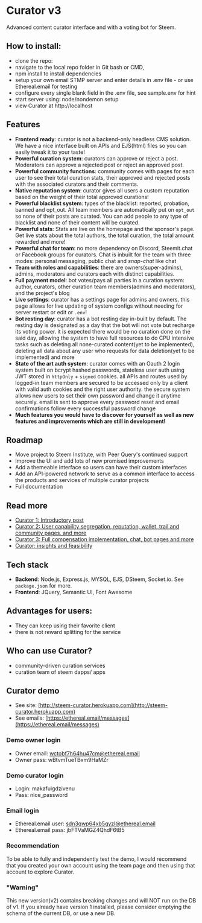 
# Curator v3
Advanced content curator interface and with a voting bot for Steem.

## How to install:

* clone the repo:
* navigate to the local repo folder in Git bash or CMD,
* npm install to install dependencies
* setup your own email STMP server and enter details in .env file - or use Ethereal.email for testing
* configure every single blank field in the .env file, see sample.env for hint
* start server using: node/nondemon setup
* view Curator at http://localhost

## Features
* **Frontend ready**: curator is not a backend-only headless CMS solution. We have a nice interface built on APIs and EJS(html) files so you can easily tweak it to your taste!
* **Powerful curation system**: curators can approve or reject a post. Moderators can approve a rejected post or reject an approved post.
* **Powerful community functions**: community comes with pages for each user to see their total curation stats, their approved and rejected posts with the associated curators and their comments.
* **Native reputation system**: curator gives all users a custom reputation based on the weight of their total approved curations!
* **Powerful blacklist system**: types of the blacklist: reported, probation, banned and opt_out. All team members are automatically put on `opt_out` so none of their posts are curated. You can add people to any type of blacklist and none of their content will be curated.
* **Powerful stats**: Stats are live on the homepage and the sponsor's page. Get live stats about the total authors, the total curation, the total amount rewarded and more!
* **Powerful chat for team**: no more dependency on Discord, Steemit.chat or Facebook groups for curators. Chat is inbuilt for the team with three modes: personal messaging, public chat and *snap-chat* like chat
* **Team with roles and capabilities**: there are owners(super-admins), admins, moderators and curators each with distinct capabilities.
* **Full payment model**: bot votes/pays all parties in a curation system: author, curators, other curation team members(admins and moderators), and the project's blog
* **Live settings**: curator has a settings page for admins and owners. this page allows for live updating of system configs without needing for server restart or edit or `.env`!
* **Bot resting day**: curator has a bot resting day in-built by default. The resting day is designated as a day that the bot will not vote but recharge its voting power. it is expected there would be no curation done on the said day, allowing the system to have full resources to do CPU intensive tasks such as deleting all none-curated content(yet to be implemented), deleting all data about any user who requests for data deletion(yet to be implemented) and more
* **State of the art auth system**: curator comes with an Oauth 2 login system built on bcrypt hashed passwords, stateless user auth using JWT stored in `httpOnly` + `signed` cookies. all APIs and routes used by logged-in team members are secured to be accessed only by a client with valid auth cookies and the right user authority. the secure system allows new users to set their own password and change it anytime securely. email is sent to approve every password reset and email confirmations follow every successful password change
* **Much features you would have to discover for yourself as well as new features and improvements which are still in development!**


## Roadmap
* Move project to Steem Institute, with Peer Query's continued support
* Improve the UI and add lots of new promised improvements
* Add a themeable interface so users can have their custom interfaces
* Add an API-powered network to serve as a common interface to access the products and services of multiple curator projects
* Full documentation

## Read more
* [Curator 1: Introductory post](https://steemit.com/utopian-io/@dzivenu/introducing-curator-advanced-standalone-curation-interface-and-the-age-of-curation-as-a-service)
* [Curator 2: User capability segregation, reputation, wallet, trail and community pages, and more](https://steemit.com/utopian-io/@dzivenu/introducing-curator-2-understanding-how-curator-works-important-details-and-how-it-could-affect-the-community)
* [Curator 3: Full compensation implementation, chat, bot pages and more](#)
* [Curator: insights and feasibility](https://steemit.com/utopian-io/@dzivenu/curator-2-trail-community-pages-reputation-wallet-lots-of-new-features-and-improvements)


## Tech stack
* **Backend**: Node.js, Express.js, MYSQL, EJS, DSteem, Socket.io. See `package.json` for more.
* **Frontend**: JQuery, Semantic UI, Font Awesome

## Advantages for users:

* They can keep using their favorite client
* there is not reward splitting for the service

## Who can use Curator?

* community-driven curation services
* curation team of steem dapps/ apps

## Curator demo

* See site: [http://steem-curator.herokuapp.com](http://steem-curator.herokuapp.com)
* See emails: [https://ethereal.email/messages](https://ethereal.email/messages)

### Demo owner login
* Owner email: wctobf7h64hu47cm@ethereal.email
* Owner pass: wBtvmTueTBxm9HaMZr

### Demo curator login
* Login: makafuigdzivenu
* Pass: nice_password

### Email login
* Ethereal.email user: sdn3qwp64xb5gyzl@ethereal.email
* Ethereal.email pass: jbFTVaMGZ4QhdF6tB5

### Recommendation

To be able to fully and independently test the demo, I would recommend that you created your own account using the team page and then using that account to explore Curator.

### "Warning"

This new version(v2) contains breaking changes and will NOT run on the DB of v1. If you already have version 1 installed, please consider emptying the schema of the current DB, or use a new DB.